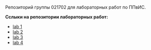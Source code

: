 Репозиторий группы 021702 для лабораторных работ по ППвИС.

**Сслыки на репозитории лабораторных работ:**
- [lab 1](https://github.com/cawac/lab-1)
- [lab 2](https://github.com/cawac/lab-2)
- [lab 3](https://github.com/cawac/lab-3)
- [lab 4](https://github.com/cawac/lab-4)
